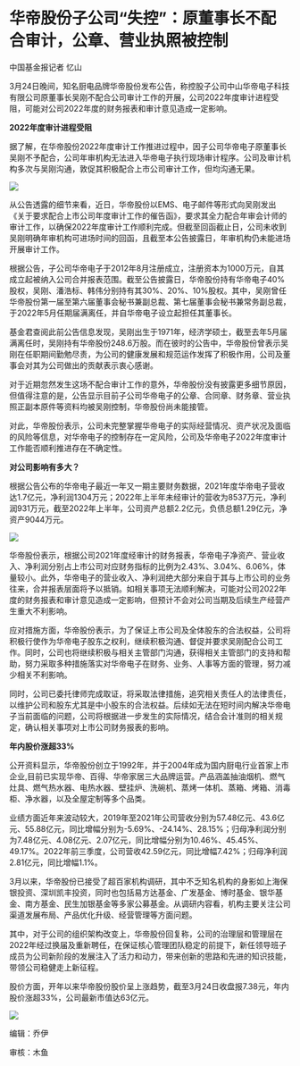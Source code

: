 # 华帝股份子公司“失控”：原董事长不配合审计，公章、营业执照被控制

中国基金报记者 忆山

3月24日晚间，知名厨电品牌华帝股份发布公告，称控股子公司中山华帝电子科技有限公司原董事长吴刚不配合公司审计工作的开展，公司2022年度审计进程受阻，可能对公司2022年度的财务报表和审计意见造成一定影响。

**2022年度审计进程受阻**

据了解，在华帝股份2022年度审计工作推进过程中，因子公司华帝电子原董事长吴刚不予配合，公司年审机构无法进入华帝电子执行现场审计程序。公司及审计机构多次与吴刚沟通，敦促其积极配合上市公司审计工作，但均沟通无果。

![](https://inews.gtimg.com/news_bt/O7q3FyFvpVUnNvZFTsSwPqMeICDhIQusNojJbYlPZ0nLMAA/1000)

从公告透露的细节来看，近日，华帝股份以EMS、电子邮件等形式向吴刚发出《关于要求配合上市公司年度审计工作的催告函》，要求其全力配合年审会计师的审计工作，以确保2022年度审计工作顺利完成。但截至回函截止日，公司未收到吴刚明确年审机构可进场时间的回函，且截至本公告披露日，年审机构仍未能进场开展审计工作。

根据公告，子公司华帝电子于2012年8月注册成立，注册资本为1000万元，自其成立起被纳入公司合并报表范围。截至公告披露日，华帝股份持有华帝电子40%股权，吴刚、潘浩标、韩伟分别持有其30%、20%、10%股权。其中，吴刚曾任华帝股份第一届至第六届董事会秘书兼副总裁、第七届董事会秘书兼常务副总裁，于2022年5月任期届满离任，并自华帝电子设立起担任其董事长。

基金君查阅此前公告信息发现，吴刚出生于1971年，经济学硕士，截至去年5月届满离任时，吴刚持有华帝股份248.6万股。而在彼时的公告中，华帝股份曾表示吴刚在任职期间勤勉尽责，为公司的健康发展和规范运作发挥了积极作用，公司及董事会对其为公司做出的贡献表示衷心感谢。

对于近期忽然发生这场不配合审计工作的意外，华帝股份没有披露更多细节原因，但值得注意的是，公告显示目前子公司华帝电子的公章、合同章、财务章、营业执照正副本原件等资料均被吴刚控制，华帝股份尚未能接管。

对此，华帝股份表示，公司未完整掌握华帝电子的实际经营情况、资产状况及面临的风险等信息，对华帝电子的控制存在一定风险，公司及华帝电子2022年度审计工作能否顺利推进存在不确定性。

**对公司影响有多大？**

根据公告公布的华帝电子最近一年又一期主要财务数据，2021年度华帝电子营收达1.7亿元，净利润1304万元；2022年上半年未经审计的营收为8537万元，净利润931万元，截至2022年上半年，公司资产总额2.2亿元，负债总额1.29亿元，净资产9044万元。

![](https://inews.gtimg.com/news_bt/OLSIIs6VgA-1aMBzsbrdzNhVg0IxPlHRunqoj05riiTwcAA/1000)

华帝股份表示，根据公司2021年度经审计的财务报表，华帝电子净资产、营业收入、净利润分别占上市公司对应财务指标的比例为2.43%、3.04%、6.06%，体量较小。此外，华帝电子的营业收入、净利润绝大部分来自于其与上市公司的业务往来，合并报表层面将予以抵销。如相关事项无法顺利解决，可能对公司2022年度的财务报表和审计意见造成一定影响，但预计不会对公司当期及后续生产经营产生重大不利影响。

应对措施方面，华帝股份表示，为了保证上市公司及全体股东的合法权益，公司将积极行使作为华帝电子股东之权利，继续积极沟通、督促并要求吴刚配合公司工作。同时，公司也将继续积极与相关主管部门沟通，获得相关主管部门的支持和帮助，努力采取多种措施落实对华帝电子在财务、业务、人事等方面的管理，努力减少相关不利影响。

同时，公司已委托律师完成取证，将采取法律措施，追究相关责任人的法律责任，以维护公司和股东尤其是中小股东的合法权益。后续如无法在短时间内解决华帝电子当前面临的问题，公司将根据进一步发生的实际情况，结合会计准则的相关规定，确认相关事项对上市公司财务报表的影响。

**年内股价涨超33%**

公开资料显示，华帝股份创立于1992年，并于2004年成为国内厨电行业首家上市企业,目前已实现华帝、百得、华帝家居三大品牌运营。产品涵盖抽油烟机、燃气灶具、燃气热水器、电热水器、壁挂炉、洗碗机、蒸烤一体机、蒸箱、烤箱、消毒柜、净水器，以及全屋定制等多个品类。

业绩方面近年来波动较大，2019年至2021年公司营收分别为57.48亿元、43.6亿元、55.88亿元，同比增幅分别为-5.69%、-24.14%、28.15%；归母净利润分别为7.48亿元、4.08亿元、2.07亿元，同比增幅分别为10.46%、45.45%、49.17%。2022年前三季度，公司营收42.59亿元，同比增幅7.42%；归母净利润2.81亿元，同比增幅1.1%。

3月以来，华帝股份已接受了超百家机构调研，其中不乏知名机构的身影如上海保银投资、深圳凯丰投资，同时也包括易方达基金、广发基金、博时基金、银华基金、南方基金、民生加银基金等多家公募基金。从调研内容看，机构主要关注公司渠道发展布局、产品优化升级、经营管理等方面问题。

其中，对于公司的组织架构改变上，华帝股份回复称，公司的治理层和管理层在2022年经过换届及重新聘任，在保证核心管理团队稳定的前提下，新任领导班子成员为公司新阶段的发展注入了活力和动力，带来创新的思路和先进的知识技能，带领公司稳健走上新征程。

股价方面，开年以来华帝股份股价呈上涨趋势，截至3月24日收盘报7.38元，年内股价涨超33%，公司最新市值达63亿元。

![](https://inews.gtimg.com/news_bt/Ol9-LisLvkwGe0pg2RVav0R6SotJPraHMCNraIq_2Ka9oAA/1000)

编辑：乔伊

审核：木鱼

